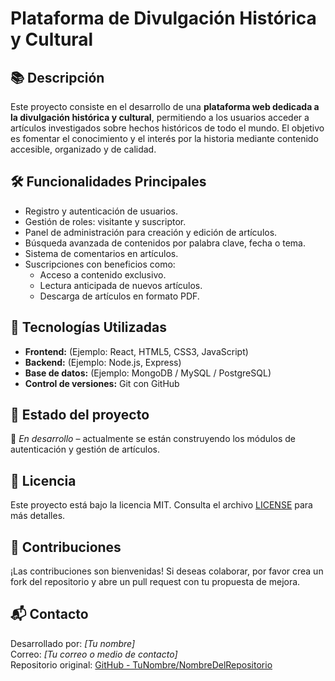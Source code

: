 # Plataforma de Divulgación Histórica y Cultural

## 📚 Descripción

Este proyecto consiste en el desarrollo de una **plataforma web dedicada a la divulgación histórica y cultural**, permitiendo a los usuarios acceder a artículos investigados sobre hechos históricos de todo el mundo. El objetivo es fomentar el conocimiento y el interés por la historia mediante contenido accesible, organizado y de calidad.

## 🛠️ Funcionalidades Principales

- Registro y autenticación de usuarios.
- Gestión de roles: visitante y suscriptor.
- Panel de administración para creación y edición de artículos.
- Búsqueda avanzada de contenidos por palabra clave, fecha o tema.
- Sistema de comentarios en artículos.
- Suscripciones con beneficios como:
  - Acceso a contenido exclusivo.
  - Lectura anticipada de nuevos artículos.
  - Descarga de artículos en formato PDF.

## 🚀 Tecnologías Utilizadas

- **Frontend:** (Ejemplo: React, HTML5, CSS3, JavaScript)
- **Backend:** (Ejemplo: Node.js, Express)
- **Base de datos:** (Ejemplo: MongoDB / MySQL / PostgreSQL)
- **Control de versiones:** Git con GitHub

## 📌 Estado del proyecto

🚧 *En desarrollo* – actualmente se están construyendo los módulos de autenticación y gestión de artículos.

## 📄 Licencia

Este proyecto está bajo la licencia MIT. Consulta el archivo [LICENSE](LICENSE) para más detalles.

## 🤝 Contribuciones

¡Las contribuciones son bienvenidas! Si deseas colaborar, por favor crea un fork del repositorio y abre un pull request con tu propuesta de mejora.

## 📬 Contacto

Desarrollado por: *[Tu nombre]*  
Correo: *[Tu correo o medio de contacto]*  
Repositorio original: [GitHub - TuNombre/NombreDelRepositorio](https://github.com/TuNombre/NombreDelRepositorio)
